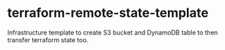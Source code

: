 # terraform-remote-state-template
Infrastructure template to create S3 bucket and DynamoDB table to then transfer terraform state too. 
